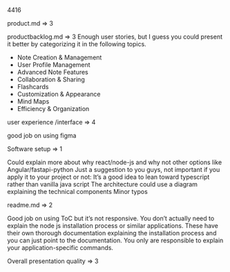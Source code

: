 4416

product.md  ⇒ 3

productbacklog.md ⇒ 3 
Enough user stories, but I guess you could present it better by categorizing it in the following topics.

* Note Creation & Management
* User Profile Management
* Advanced Note Features
* Collaboration & Sharing
* Flashcards
* Customization & Appearance
* Mind Maps
* Efficiency & Organization


user experience /interface ⇒ 4 

good job on using figma

Software setup ⇒  1 

Could explain more about why react/node-js and why not other options like Angular/fastapi-python
Just a suggestion to you guys, not important if you apply it to your project or not: It’s a good idea to lean toward typescript rather than vanilla java script
The architecture could use a diagram explaining the technical components
Minor typos

readme.md ⇒ 2

Good job on using ToC but it’s not responsive.
You don’t actually need to explain the node js installation process or similar applications. These have their own thorough documentation explaining the installation process and you can just point to the documentation. You only are responsible to explain your application-specific commands.

Overall presentation quality ⇒ 3

